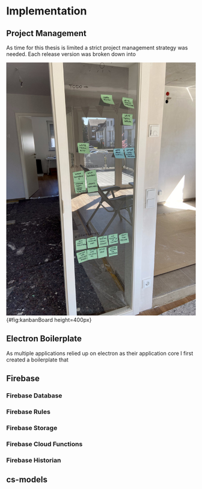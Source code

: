 <!-- Goal: 1500 Words -->
# Implementation

## Project Management

As time for this thesis is limited a strict project management strategy was needed. Each release version was broken down into 

![Kanban Board - Source: Author](images/kanban-board.jpg){#fig:kanbanBoard height=400px}

<!-- How have I designed the application road map? -->
<!-- What project management tools have I used in order to keep track of my tasks? Notion, GitHub Issues, Tags, Gantt-Chart -->

<!-- What does the electron-vite-fusion boilerplate do? -->
## Electron Boilerplate

As multiple applications relied up on electron as their application core I first created a boilerplate that 
  <!-- Code Signing -->

## Firebase

### Firebase Database

### Firebase Rules

### Firebase Storage

### Firebase Cloud Functions

### Firebase Historian

<!-- What features / code snippets need deeper explaination? -->
  <!-- What are these features / sntippets used for? -->
  <!-- What language are they written in? -->
  <!-- How do these feature / snippets function? -->

<!-- How much data is firestore using when on cellular? Make some tests to see how much data is beeing used -->
  <!-- How are the security rules defined? -->
  <!-- How is data being stored? -->

## cs-models
